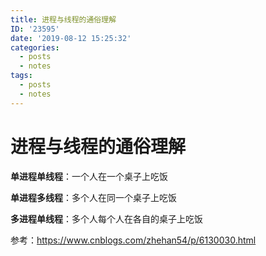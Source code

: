 ```yaml
---
title: 进程与线程的通俗理解
ID: '23595'
date: '2019-08-12 15:25:32'
categories:
  - posts
  - notes
tags:
  - posts
  - notes
---
```


# 进程与线程的通俗理解

**单进程单线程**：一个人在一个桌子上吃饭

**单进程多线程**：多个人在同一个桌子上吃饭

**多进程单线程**：多个人每个人在各自的桌子上吃饭

参考：https://www.cnblogs.com/zhehan54/p/6130030.html
 
 
 
 
 
 
 
 
 
 
 
 
 
 
 
 
 
 
 
 
